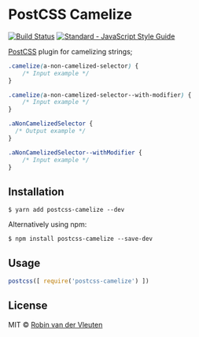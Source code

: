 # PostCSS Camelize

[![Build Status](https://travis-ci.org/robinvdvleuten/postcss-camelize.svg?branch=master)](https://travis-ci.org/robinvdvleuten/postcss-camelize)
[![Standard - JavaScript Style Guide](https://img.shields.io/badge/code%20style-standard-brightgreen.svg)](http://standardjs.com/)

[PostCSS](https://github.com/postcss/postcss) plugin for camelizing strings;

```css
.camelize(a-non-camelized-selector) {
    /* Input example */
}

.camelize(a-non-camelized-selector--with-modifier) {
    /* Input example */
}
```

```css
.aNonCamelizedSelector {
  /* Output example */
}

.aNonCamelizedSelector--withModifier {
    /* Input example */
}
```

## Installation

```
$ yarn add postcss-camelize --dev
```

Alternatively using npm:

```
$ npm install postcss-camelize --save-dev
```

## Usage

```js
postcss([ require('postcss-camelize') ])
```

## License

MIT © [Robin van der Vleuten](https://www.robinvdvleuten.nl)
